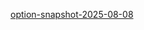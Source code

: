 [option-snapshot-2025-08-08](https://jingyizhao01.grafana.net/dashboard/snapshot/476JMs1Vm2OOrRy1p9HmXNirI61ByhY9)
